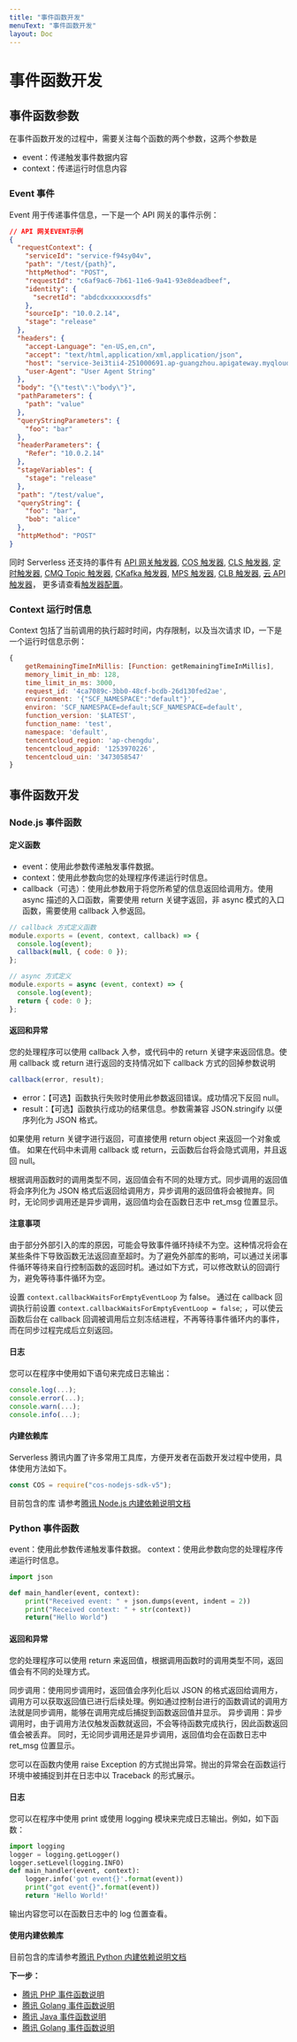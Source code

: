 ```yaml
---
title: "事件函数开发"
menuText: "事件函数开发"
layout: Doc
---
```


# 事件函数开发

## 事件函数参数

在事件函数开发的过程中，需要关注每个函数的两个参数，这两个参数是

- event：传递触发事件数据内容
- context：传递运行时信息内容

### Event 事件

Event 用于传递事件信息，一下是一个 API 网关的事件示例：

```json
// API 网关EVENT示例
{
  "requestContext": {
    "serviceId": "service-f94sy04v",
    "path": "/test/{path}",
    "httpMethod": "POST",
    "requestId": "c6af9ac6-7b61-11e6-9a41-93e8deadbeef",
    "identity": {
      "secretId": "abdcdxxxxxxxsdfs"
    },
    "sourceIp": "10.0.2.14",
    "stage": "release"
  },
  "headers": {
    "accept-Language": "en-US,en,cn",
    "accept": "text/html,application/xml,application/json",
    "host": "service-3ei3tii4-251000691.ap-guangzhou.apigateway.myqloud.com",
    "user-Agent": "User Agent String"
  },
  "body": "{\"test\":\"body\"}",
  "pathParameters": {
    "path": "value"
  },
  "queryStringParameters": {
    "foo": "bar"
  },
  "headerParameters": {
    "Refer": "10.0.2.14"
  },
  "stageVariables": {
    "stage": "release"
  },
  "path": "/test/value",
  "queryString": {
    "foo": "bar",
    "bob": "alice"
  },
  "httpMethod": "POST"
}
```

同时 Serverless 还支持的事件有 [API 网关触发器](https://cloud.tencent.com/document/product/583/12513), [COS 触发器](https://cloud.tencent.com/document/product/583/9707), [CLS 触发器](https://cloud.tencent.com/document/product/583/49587), [定时触发器](https://cloud.tencent.com/document/product/583/9708), [CMQ Topic 触发器](https://cloud.tencent.com/document/product/583/11517), [CKafka 触发器](https://cloud.tencent.com/document/product/583/17530), [MPS 触发器](https://cloud.tencent.com/document/product/583/50833), [CLB 触发器](https://cloud.tencent.com/document/product/583/52635), [云 API 触发器](https://cloud.tencent.com/document/product/583/18198)， 更多请查看[触发器配置](../basic/trigger)。

### Context 运行时信息

Context 包括了当前调用的执行超时时间，内存限制，以及当次请求 ID，一下是一个运行时信息示例：

```js
{
    getRemainingTimeInMillis: [Function: getRemainingTimeInMillis],
    memory_limit_in_mb: 128,
    time_limit_in_ms: 3000,
    request_id: '4ca7089c-3bb0-48cf-bcdb-26d130fed2ae',
    environment: '{"SCF_NAMESPACE":"default"}',
    environ: 'SCF_NAMESPACE=default;SCF_NAMESPACE=default',
    function_version: '$LATEST',
    function_name: 'test',
    namespace: 'default',
    tencentcloud_region: 'ap-chengdu',
    tencentcloud_appid: '1253970226',
    tencentcloud_uin: '3473058547'
}

```

## 事件函数开发

### Node.js 事件函数

#### 定义函数

- event：使用此参数传递触发事件数据。
- context：使用此参数向您的处理程序传递运行时信息。
- callback（可选）：使用此参数用于将您所希望的信息返回给调用方。使用 async 描述的入口函数，需要使用 return 关键字返回，非 async 模式的入口函数，需要使用 callback 入参返回。

```js
// callback 方式定义函数
module.exports = (event, context, callback) => {
  console.log(event);
  callback(null, { code: 0 });
};

// async 方式定义
module.exports = async (event, context) => {
  console.log(event);
  return { code: 0 };
};
```

#### 返回和异常

您的处理程序可以使用 callback 入参，或代码中的 return 关键字来返回信息。使用 callback 或 return 进行返回的支持情况如下 callback 方式的回掉参数说明

```js
callback(error, result);
```

- error：【可选】函数执行失败时使用此参数返回错误。成功情况下反回 null。
- result：【可选】函数执行成功的结果信息。参数需兼容 JSON.stringify 以便序列化为 JSON 格式。

如果使用 return 关键字进行返回，可直接使用 return object 来返回一个对象或值。
如果在代码中未调用 callback 或 return，云函数后台将会隐式调用，并且返回 null。

根据调用函数时的调用类型不同，返回值会有不同的处理方式。同步调用的返回值将会序列化为 JSON 格式后返回给调用方，异步调用的返回值将会被抛弃。同时，无论同步调用还是异步调用，返回值均会在函数日志中 ret_msg 位置显示。

#### 注意事项

由于部分外部引入的库的原因，可能会导致事件循环持续不为空。这种情况将会在某些条件下导致函数无法返回直至超时。为了避免外部库的影响，可以通过关闭事件循环等待来自行控制函数的返回时机。通过如下方式，可以修改默认的回调行为，避免等待事件循环为空。

设置 `context.callbackWaitsForEmptyEventLoop` 为 false。
通过在 callback 回调执行前设置 `context.callbackWaitsForEmptyEventLoop = false`; ，可以使云函数后台在 callback 回调被调用后立刻冻结进程，不再等待事件循环内的事件，而在同步过程完成后立刻返回。

#### 日志

您可以在程序中使用如下语句来完成日志输出：

```js
console.log(...);
console.error(...);
console.warn(...);
console.info(...);
```

#### 内建依赖库

Serverless 腾讯内置了许多常用工具库，方便开发者在函数开发过程中使用，具体使用方法如下。

```js
const COS = require("cos-nodejs-sdk-v5");
```

目前包含的库 请参考[腾讯 Node.js 内建依赖说明文档](https://cloud.tencent.com/document/product/583/11060#.E7.8E.AF.E5.A2.83.E5.86.85.E7.9A.84.E5.86.85.E7.BD.AE.E5.BA.93)

### Python 事件函数

event：使用此参数传递触发事件数据。
context：使用此参数向您的处理程序传递运行时信息。

```py
import json

def main_handler(event, context):
    print("Received event: " + json.dumps(event, indent = 2))
    print("Received context: " + str(context))
    return("Hello World")
```

#### 返回和异常

您的处理程序可以使用 return 来返回值，根据调用函数时的调用类型不同，返回值会有不同的处理方式。

同步调用：使用同步调用时，返回值会序列化后以 JSON 的格式返回给调用方，调用方可以获取返回值已进行后续处理。例如通过控制台进行的函数调试的调用方法就是同步调用，能够在调用完成后捕捉到函数返回值并显示。
异步调用：异步调用时，由于调用方法仅触发函数就返回，不会等待函数完成执行，因此函数返回值会被丢弃。
同时，无论同步调用还是异步调用，返回值均会在函数日志中 ret_msg 位置显示。

您可以在函数内使用 raise Exception 的方式抛出异常。抛出的异常会在函数运行环境中被捕捉到并在日志中以 Traceback 的形式展示。

#### 日志

您可以在程序中使用 print 或使用 logging 模块来完成日志输出。例如，如下函数：

```py
import logging
logger = logging.getLogger()
logger.setLevel(logging.INFO)
def main_handler(event, context):
    logger.info('got event{}'.format(event))
    print("got event{}".format(event))
    return 'Hello World!'
```

输出内容您可以在函数日志中的 log 位置查看。

#### 使用内建依赖库

目前包含的库请参考[腾讯 Python 内建依赖说明文档](https://cloud.tencent.com/document/product/583/55592#.E5.86.85.E7.BD.AE.E7.9A.84.E5.BA.93.E5.88.97.E8.A1.A8)

**下一步：**

- [腾讯 PHP 事件函数说明](https://cloud.tencent.com/document/product/583/56826)
- [腾讯 Golang 事件函数说明](https://cloud.tencent.com/document/product/583/18032)
- [腾讯 Java 事件函数说明](https://cloud.tencent.com/document/product/583/12214)
- [腾讯 Golang 事件函数说明](https://cloud.tencent.com/document/product/583/47610)
